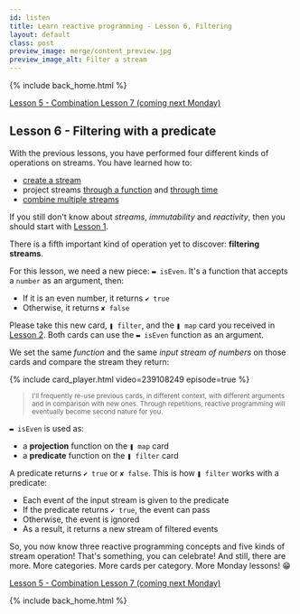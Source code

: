 ```yaml
---
id: listen
title: Learn reactive programming - Lesson 6, Filtering
layout: default
class: post
preview_image: merge/content_preview.jpg
preview_image_alt: Filter a stream
---
```


{% include back_home.html %}

<a class="ui basic tiny button" href="/merge">
    <i class="arrow left icon"></i> Lesson 5 - Combination
</a>
<a class="ui basic disabled tiny button" href="#subscribe">
    Lesson 7 (coming next Monday)
</a>

## Lesson 6 - Filtering with a predicate

With the previous lessons, you have performed four different kinds of operations on streams. You have learned how to:

- [create a stream](/fromEvent)
- project streams [through a function](/map) and [through time](/delay)
- [combine multiple streams](/merge)

If you still don't know about _streams_, _immutability_ and _reactivity_, then you should start with [Lesson 1](/fromEvent).

There is a fifth important kind of operation yet to discover: **filtering streams**.

For this lesson, we need a new piece: `▬ isEven`. It's a function that accepts a `number` as an argument, then:

- If it is an even number, it returns `✔ true` 
- Otherwise, it returns `✘ false`

Please take this new card, `❚ filter`, and the `❚ map` card you received in [Lesson 2](/map). Both cards can use the `▬ isEven` function as an argument.

We set the same _function_ and the same _input stream of numbers_ on those cards and compare the stream they return:

{% include card_player.html video=239108249 episode=true %}

><small>I'll frequently re-use previous cards, in different context, with different arguments and in comparison with new ones. Through repetitions, reactive programming will eventually become second nature for you.</small>

`▬ isEven` is used as:

- a **projection** function on the `❚ map` card
- a **predicate** function on the `❚ filter` card

A predicate returns `✔ true` or `✘ false`. This is how `❚ filter` works with a predicate:

- Each event of the input stream is given to the predicate
- If the predicate returns `✔ true`, the event can pass
- Otherwise, the event is ignored
- As a result, it returns a new stream of filtered events

So, you now know three reactive programming concepts and five kinds of stream operation! That's something, you can celebrate! And still, there are more. More categories. More cards per category. More Monday lessons! 😁

<a class="ui basic tiny button" href="/merge">
    <i class="arrow left icon"></i> Lesson 5 - Combination
</a>
<a class="ui basic disabled tiny button" href="#subscribe">
    Lesson 7 (coming next Monday)
</a>

{% include back_home.html %}